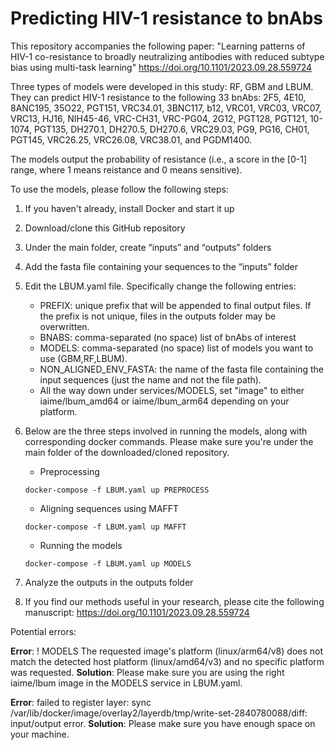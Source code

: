 # Predicting HIV-1 resistance to bnAbs

This repository accompanies the following paper: "Learning patterns of HIV-1 co-resistance to broadly neutralizing antibodies with reduced subtype bias using multi-task learning" 
https://doi.org/10.1101/2023.09.28.559724

Three types of models were developed in this study: RF, GBM and LBUM. They can predict HIV-1 resistance to the following 33 bnAbs: 2F5, 4E10, 8ANC195, 35O22, PGT151, VRC34.01, 3BNC117, b12, VRC01, VRC03, VRC07, VRC13, HJ16, NIH45-46, VRC-CH31, VRC-PG04, 2G12, PGT128, PGT121, 10-1074, PGT135, DH270.1, DH270.5, DH270.6, VRC29.03, PG9, PG16, CH01, PGT145, VRC26.25, VRC26.08, VRC38.01, and PGDM1400.

The models output the probability of resistance (i.e., a score in the \[0-1\] range, where 1 means reistance and 0 means sensitive). 

To use the models, please follow the following steps:

1. If you haven't already, install Docker and start it up
  
2. Download/clone this GitHub repository

3. Under the main folder, create “inputs” and “outputs” folders

4. Add the fasta file containing your sequences to the “inputs” folder 

5. Edit the LBUM.yaml file. Specifically change the following entries:
     - PREFIX: unique prefix that will be appended to final output files. If the prefix is not unique, files in the outputs folder may be overwritten.
     - BNABS: comma-separated (no space) list of bnAbs of interest
     - MODELS: comma-separated (no space) list of models you want to use (GBM,RF,LBUM).
     - NON_ALIGNED_ENV_FASTA: the name of the fasta file containing the input sequences (just the name and not the file path).
     - All the way down under services/MODELS, set "image" to either iaime/lbum_amd64 or iaime/lbum_arm64 depending on your platform.
  
6. Below are the three steps involved in running the models, along with corresponding docker commands. Please make sure you're under the main folder of the downloaded/cloned repository.
    - Preprocessing
     ```shellscript
     docker-compose -f LBUM.yaml up PREPROCESS
     ```
    - Aligning sequences using MAFFT
     ```shellscript
     docker-compose -f LBUM.yaml up MAFFT
     ```
    - Running the models
     ```shellscript
     docker-compose -f LBUM.yaml up MODELS
     ```

7. Analyze the outputs in the outputs folder

8. If you find our methods useful in your research, please cite the following manuscript: https://doi.org/10.1101/2023.09.28.559724

Potential errors:

  **Error**: ! MODELS The requested image's platform (linux/arm64/v8) does not match the detected host platform (linux/amd64/v3) and no specific platform was requested. **Solution**: Please make sure you are using the right iaime/lbum image in the MODELS service in LBUM.yaml.

  **Error**: failed to register layer: sync /var/lib/docker/image/overlay2/layerdb/tmp/write-set-2840780088/diff: input/output error. **Solution**: Please make sure you have enough space on your machine.
